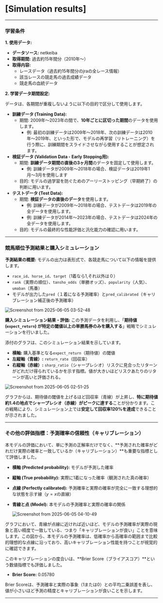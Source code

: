 # [**Simulation results**]
---

### 学習条件

**1. 使用データ:**

* **データソース:** netkeiba
* **取得期間:** 過去約15年間分（2010年〜）
* **取得内容:**
    * レースデータ（過去約15年間分のjraの全レース情報）
    * 該当レースの競走馬の過去成績データ
    * 競走馬の血統データ

**2. 学習データ期間設定:**

データは、各期間が重複しないように以下の目的で区分して使用します。

* **訓練データ (Training Data):**
    * 期間: 2009年〜2023年の間で、**10年ごとに区切った期間**のデータを使用します。
        * 例: 最初の訓練データは2009年〜2018年、次の訓練データは2010年〜2019年、といった形で、モデルの再学習（リトレーニング）を行う際に、訓練期間をスライドさせながら使用することが想定されます。
* **検証データ (Validation Data - Early Stopping用):**
    * 期間: **訓練データ期間の直後の3ヶ月間**のデータを固定して使用します。
        * 例: 訓練データが2009年〜2018年の場合、検証データは2019年1月〜3月を使用します
    * 目的: モデルの過学習を防ぐためのアーリーストッピング（早期終了）の判断に用います。
* **テストデータ (Test Data):**
    * 期間: **検証データの直後のデータ**を使用します。
        * 例: 訓練データが2009年〜2018年の場合、テストデータは2019年の全データを使用します。
        * 例: 訓練データが2014年〜2023年の場合、テストデータは2024年の全データを使用します。
    * 目的: モデルの最終的な性能評価と汎化能力の確認に用います。

---


### 競馬順位予測結果と購入シミュレーション

**予測結果の概要:**
モデルの出力は表形式で、各競走馬について以下の情報を提供します。
* `race_id`、`horse_id`、`target`（1着なら1,それ以外は０）
* `rank`（実際の順位）、`tansho_odds`（単勝オッズ）、`popularity`（人気）、`umaban`（馬番）
* モデルが出力した`pred`（１着になる予測確率）と`pred_calibrated`（キャリブレーション補正後の予測確率）

![Screenshot from 2025-06-05 03-52-48](https://github.com/user-attachments/assets/f9b224c1-4290-4413-9dd7-95f435043165)


**購入シミュレーション結果・評価:**
この予測データを利用し、「**期待値 (`expect_return`) が特定の閾値以上の単勝馬券のみを購入する**」戦略でシミュレーションを行いました。

添付のグラフは、このシミュレーション結果を示しています。
* **横軸:** 購入基準となる`expect_return`（期待値）の閾値
* **左縦軸（青線）:** `return_rate`（回収率）
* **右縦軸（赤線）:** `sharp_ratio`（シャープレシオ）リスクに見合ったリターンがどれだけ得られているかを示す指標。値が大きいほどリスクあたりのリターンが高いと評価される。

![Screenshot from 2025-06-05 02-51-25](https://github.com/user-attachments/assets/963dc281-160e-424b-9298-4e9983e60850)

グラフからは、期待値の閾値を上げるほど回収率（青線）が上昇し、**特に期待値約1.4の地点でシャープレシオ（赤線）がピークに達する**ことが分かります。この戦略により、シミュレーション上では**安定して回収率120%を達成**できることが示されました。


---

### その他の評価指標：予測確率の信頼性（キャリブレーション）

本モデルの評価において、単に予測の正解率だけでなく、**予測された確率がどれだけ実際の確率と一致しているか（キャリブレーション）**も重要な指標として評価しました。

* **横軸 (Predicted probability):** モデルが予測した確率
* **縦軸 (True probability):** 実際に1着になった確率（観測された真の確率）
* **点線 (Perfectly calibrated):** 予測確率と実際の確率が完全に一致する理想的な状態を示す線（$y=x$の直線）
* **青線と点 (Model):** 本モデルの予測確率と実際の確率の関係

  ![Screenshot from 2025-06-05 04-10-49](https://github.com/user-attachments/assets/829cb6dc-ee7b-42f6-9736-27d91002b529)

グラフにおいて、青線が点線に近ければ近いほど、モデルの予測確率が実際の現象と高い精度で一致している、つまり「キャリブレーションが良い」ことを意味します。この図から、本モデルの予測確率は、低確率から高確率の範囲まで比較的理想的な点線に沿っており、高いキャリブレーション性能を持つことが視覚的に確認できます。


このキャリブレーションの度合いは、**Brier Score（ブライアスコア）**という数値指標でも評価しました。

* **Brier Score:** 0.05780

Brier Scoreは、予測確率と実際の事象（1または0）との平均二乗誤差を表し、値が小さいほど予測の精度とキャリブレーションが良いことを示します。

---
